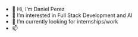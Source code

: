 - 👋 Hi, I’m Daniel Perez
- 👀 I’m interested in Full Stack Development and AI
- 🌱 I’m currently looking for internships/work
- 📫 

<!---
Daniel-prz/Daniel-prz is a ✨ special ✨ repository because its `README.md` (this file) appears on your GitHub profile.
You can click the Preview link to take a look at your changes.
--->
